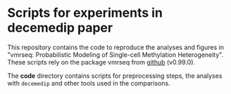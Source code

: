 # Scripts for experiments in decemedip paper

This repository contains the code to reproduce the analyses and figures in "vmrseq: Probabilistic Modeling of Single-cell Methylation Heterogeneity". These scripts rely on the package vmrseq from [github](https://github.com/nshen7/decemedip) (v0.99.0).

The **code** directory contains scripts for preprocessing steps, the analyses with `decemedip` and other tools used in the comparisons.
